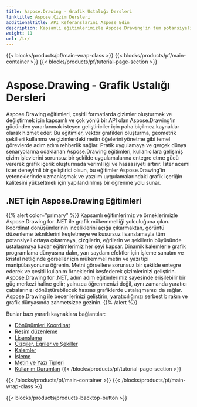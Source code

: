 ```yaml
---
title: Aspose.Drawing - Grafik Ustalığı Dersleri
linktitle: Aspose.Çizim Dersleri
additionalTitle: API Referanslarını Aspose Edin
description: Kapsamlı eğitimlerimizle Aspose.Drawing'in tüm potansiyelini ortaya çıkarın. Gelişmiş yazılım görselleri ve verimliliği için diller arası grafik manipülasyonunda ustalaşın.
weight: 11
url: /tr/
---
```


{{< blocks/products/pf/main-wrap-class >}}
{{< blocks/products/pf/main-container >}}
{{< blocks/products/pf/tutorial-page-section >}}

# Aspose.Drawing - Grafik Ustalığı Dersleri


Aspose.Drawing eğitimleri, çeşitli formatlarda çizimler oluşturmak ve değiştirmek için kapsamlı ve çok yönlü bir API olan Aspose.Drawing'in gücünden yararlanmak isteyen geliştiriciler için paha biçilmez kaynaklar olarak hizmet eder. Bu eğitimler, vektör grafikleri oluşturma, geometrik şekilleri kullanma ve çizimlerdeki metin öğelerini yönetme gibi temel görevlerde adım adım rehberlik sağlar. Pratik uygulamaya ve gerçek dünya senaryolarına odaklanan Aspose.Drawing eğitimleri, kullanıcılara gelişmiş çizim işlevlerini sorunsuz bir şekilde uygulamalarına entegre etme gücü vererek grafik içerik oluşturmada verimliliği ve hassasiyeti artırır. İster acemi ister deneyimli bir geliştirici olsun, bu eğitimler Aspose.Drawing'in yeteneklerinde uzmanlaşmak ve yazılım uygulamalarındaki grafik içeriğin kalitesini yükseltmek için yapılandırılmış bir öğrenme yolu sunar.

## .NET için Aspose.Drawing Eğitimleri
{{% alert color="primary" %}}
Kapsamlı eğitimlerimiz ve örneklerimizle Aspose.Drawing for .NET ile grafik mükemmelliği yolculuğuna çıkın. Koordinat dönüşümlerinin inceliklerini açığa çıkarmaktan, görüntü düzenleme tekniklerini keşfetmeye ve kusursuz lisanslamayla tüm potansiyeli ortaya çıkarmaya, çizgilerin, eğrilerin ve şekillerin büyüsünde ustalaşmaya kadar eğitimlerimiz her şeyi kapsar. Dinamik kalemlerle grafik programlama dünyasına dalın, yarı saydam efektler için işleme sanatını ve kristal netliğinde görseller için mükemmel metin ve yazı tipi manipülasyonunu öğrenin. Metni görsellere sorunsuz bir şekilde entegre ederek ve çeşitli kullanım örneklerini keşfederek çizimlerinizi geliştirin. Aspose.Drawing for .NET, adım adım eğitimlerimiz sayesinde erişilebilir bir güç merkezi haline gelir; yalnızca öğrenmenizi değil, aynı zamanda yaratıcı çabalarınızı dönüştürebilecek hassas grafiklerde ustalaşmanızı da sağlar. Aspose.Drawing ile becerilerinizi geliştirin, yaratıcılığınızı serbest bırakın ve grafik dünyasında zahmetsizce gezinin.
{{% /alert %}}

Bunlar bazı yararlı kaynaklara bağlantılar:
 
- [Dönüşümleri Koordinat](./net/coordinate-transformations/)
- [Resim düzenleme](./net/image-editing/)
- [Lisanslama](./net/licensing/)
- [Çizgiler, Eğriler ve Şekiller](./net/lines-curves-and-shapes/)
- [Kalemler](./net/pens/)
- [İşleme](./net/rendering/)
- [Metin ve Yazı Tipleri](./net/text-and-fonts/)
- [Kullanım Durumları](./net/use-cases/)
{{< /blocks/products/pf/tutorial-page-section >}}

{{< /blocks/products/pf/main-container >}}
{{< /blocks/products/pf/main-wrap-class >}}

{{< blocks/products/products-backtop-button >}}
